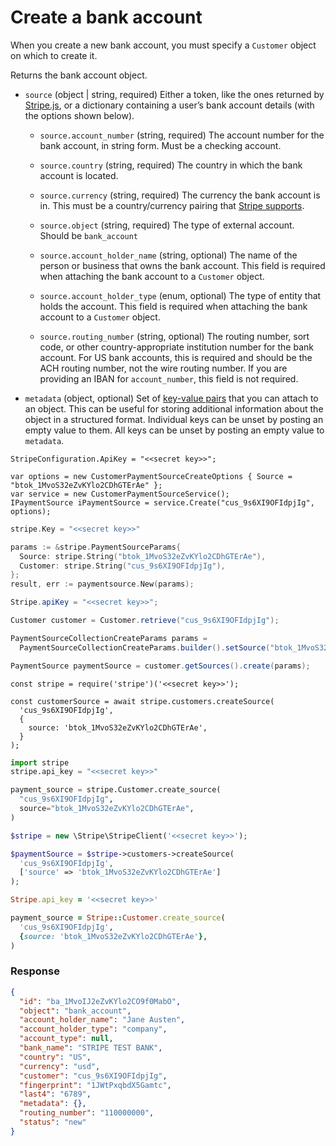 # Create a bank account

When you create a new bank account, you must specify a `Customer` object on which to create it.

Returns the bank account object.

- `source` (object | string, required)
  Either a token, like the ones returned by [Stripe.js](https://docs.stripe.com/docs/js.md), or a dictionary containing a user’s bank account details (with the options shown below).

  - `source.account_number` (string, required)
    The account number for the bank account, in string form. Must be a checking account.

  - `source.country` (string, required)
    The country in which the bank account is located.

  - `source.currency` (string, required)
    The currency the bank account is in. This must be a country/currency pairing that [Stripe supports](https://docs.stripe.com/docs/payouts.md).

  - `source.object` (string, required)
    The type of external account. Should be `bank_account`

  - `source.account_holder_name` (string, optional)
    The name of the person or business that owns the bank account. This field is required when attaching the bank account to a `Customer` object.

  - `source.account_holder_type` (enum, optional)
    The type of entity that holds the account. This field is required when attaching the bank account to a `Customer` object.

  - `source.routing_number` (string, optional)
    The routing number, sort code, or other country-appropriate institution number for the bank account. For US bank accounts, this is required and should be the ACH routing number, not the wire routing number. If you are providing an IBAN for `account_number`, this field is not required.

- `metadata` (object, optional)
  Set of [key-value pairs](https://docs.stripe.com/docs/api/metadata.md) that you can attach to an object. This can be useful for storing additional information about the object in a structured format. Individual keys can be unset by posting an empty value to them. All keys can be unset by posting an empty value to `metadata`.

```dotnet
StripeConfiguration.ApiKey = "<<secret key>>";

var options = new CustomerPaymentSourceCreateOptions { Source = "btok_1MvoS32eZvKYlo2CDhGTErAe" };
var service = new CustomerPaymentSourceService();
IPaymentSource iPaymentSource = service.Create("cus_9s6XI9OFIdpjIg", options);
```

```go
stripe.Key = "<<secret key>>"

params := &stripe.PaymentSourceParams{
  Source: stripe.String("btok_1MvoS32eZvKYlo2CDhGTErAe"),
  Customer: stripe.String("cus_9s6XI9OFIdpjIg"),
};
result, err := paymentsource.New(params);
```

```java
Stripe.apiKey = "<<secret key>>";

Customer customer = Customer.retrieve("cus_9s6XI9OFIdpjIg");

PaymentSourceCollectionCreateParams params =
  PaymentSourceCollectionCreateParams.builder().setSource("btok_1MvoS32eZvKYlo2CDhGTErAe").build();

PaymentSource paymentSource = customer.getSources().create(params);
```

```node
const stripe = require('stripe')('<<secret key>>');

const customerSource = await stripe.customers.createSource(
  'cus_9s6XI9OFIdpjIg',
  {
    source: 'btok_1MvoS32eZvKYlo2CDhGTErAe',
  }
);
```

```python
import stripe
stripe.api_key = "<<secret key>>"

payment_source = stripe.Customer.create_source(
  "cus_9s6XI9OFIdpjIg",
  source="btok_1MvoS32eZvKYlo2CDhGTErAe",
)
```

```php
$stripe = new \Stripe\StripeClient('<<secret key>>');

$paymentSource = $stripe->customers->createSource(
  'cus_9s6XI9OFIdpjIg',
  ['source' => 'btok_1MvoS32eZvKYlo2CDhGTErAe']
);
```

```ruby
Stripe.api_key = '<<secret key>>'

payment_source = Stripe::Customer.create_source(
  'cus_9s6XI9OFIdpjIg',
  {source: 'btok_1MvoS32eZvKYlo2CDhGTErAe'},
)
```

### Response

```json
{
  "id": "ba_1MvoIJ2eZvKYlo2CO9f0MabO",
  "object": "bank_account",
  "account_holder_name": "Jane Austen",
  "account_holder_type": "company",
  "account_type": null,
  "bank_name": "STRIPE TEST BANK",
  "country": "US",
  "currency": "usd",
  "customer": "cus_9s6XI9OFIdpjIg",
  "fingerprint": "1JWtPxqbdX5Gamtc",
  "last4": "6789",
  "metadata": {},
  "routing_number": "110000000",
  "status": "new"
}
```